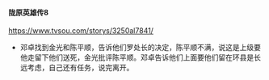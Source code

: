 #### 陇原英雄传8
https://www.tvsou.com/storys/3250al7841/
- 邓卓找到金光和陈平顺，告诉他们罗处长的决定，陈平顺不满，说这是上级要他走留下他们送死，金光批评陈平顺。邓卓告诉他们上面要他们留在环县是长远考虑，自己还有任务，说完离开。
